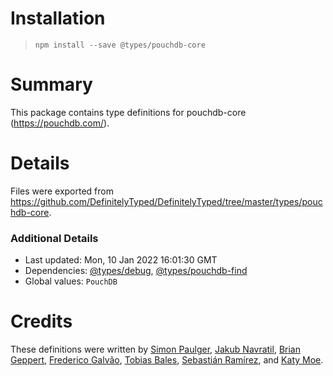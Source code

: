 # Installation
> `npm install --save @types/pouchdb-core`

# Summary
This package contains type definitions for pouchdb-core (https://pouchdb.com/).

# Details
Files were exported from https://github.com/DefinitelyTyped/DefinitelyTyped/tree/master/types/pouchdb-core.

### Additional Details
 * Last updated: Mon, 10 Jan 2022 16:01:30 GMT
 * Dependencies: [@types/debug](https://npmjs.com/package/@types/debug), [@types/pouchdb-find](https://npmjs.com/package/@types/pouchdb-find)
 * Global values: `PouchDB`

# Credits
These definitions were written by [Simon Paulger](https://github.com/spaulg), [Jakub Navratil](https://github.com/trubit), [Brian Geppert](https://github.com/geppy), [Frederico Galvão](https://github.com/fredgalvao), [Tobias Bales](https://github.com/TobiasBales), [Sebastián Ramírez](https://github.com/tiangolo), and [Katy Moe](https://github.com/kmoe).
